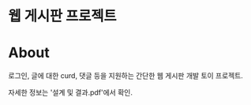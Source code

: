 # 웹 게시판 프로젝트

# About

로그인, 글에 대한 curd, 댓글 등을 지원하는 간단한 웹 게시판 개발 토이 프로젝트.

자세한 정보는 '설계 및 결과.pdf'에서 확인.
